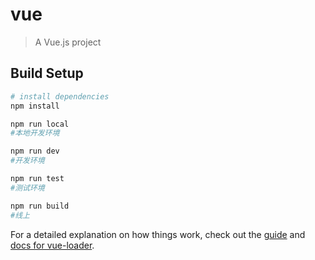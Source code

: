 # vue

> A Vue.js project

## Build Setup

``` bash
# install dependencies
npm install

npm run local
#本地开发环境

npm run dev
#开发环境

npm run test
#测试环境

npm run build
#线上
```

For a detailed explanation on how things work, check out the [guide](http://vuejs-templates.github.io/webpack/) and [docs for vue-loader](http://vuejs.github.io/vue-loader).
